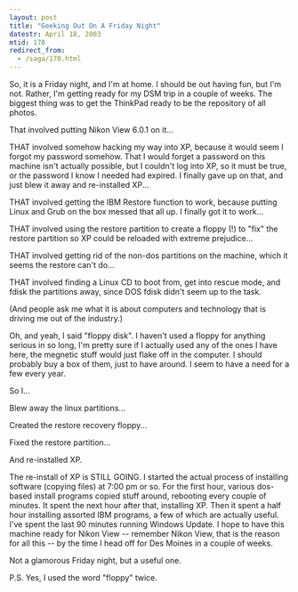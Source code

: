 ```yaml
---
layout: post
title: "Geeking Out On A Friday Night"
datestr: April 18, 2003
mtid: 170
redirect_from:
  - /saga/170.html
---
```


So, it is a Friday night, and I'm at home.  I should be out having fun, but I'm not.  Rather, I'm getting ready for my DSM trip in a couple of weeks.  The biggest thing was to get the ThinkPad ready to be the repository of all photos.

That involved putting Nikon View 6.0.1 on it...

THAT involved somehow hacking my way into XP, because it would seem I forgot my password somehow.  That I would forget a password on this machine isn't actually possible, but I couldn't log into XP, so it must be true, or the password I know I needed had expired.  I finally gave up on that, and just blew it away and re-installed XP...

THAT involved getting the IBM Restore function to work, because putting Linux and Grub on the box messed that all up.  I finally got it to work...

THAT involved using the restore partition to create a floppy (!) to "fix" the restore partition so XP could be reloaded with extreme prejudice...

THAT involved getting rid of the non-dos partitions on the machine, which it seems the restore can't do...

THAT involved finding a Linux CD to boot from, get into rescue mode, and fdisk the partitions away, since DOS fdisk didn't seem up to the task.

(And people ask me what it is about computers and technology that is driving me out of the industry.)

Oh, and yeah, I said "floppy disk".  I haven't used a floppy for anything serious in so long, I'm pretty sure if I actually used any of the ones I have here, the megnetic stuff would just flake off in the computer.  I should probably buy a box of them, just to have around.  I seem to have a need for a few every year.

So I...

Blew away the linux partitions...

Created the restore recovery floppy...

Fixed the restore partition...

And re-installed XP.

The re-install of XP is STILL GOING.  I started the actual process of installing software (copying files) at 7:00 pm or so.  For the first hour, various dos-based install programs copied stuff around, rebooting every couple of minutes.  It spent the next hour after that, installing XP.  Then it spent a half hour installing assorted IBM programs, a few of which are actually useful.  I've spent the last 90 minutes running Windows Update.  I hope to have this machine ready for Nikon View -- remember Nikon View, that is the reason for all this -- by the time I head off for Des Moines in a couple of weeks.

Not a glamorous Friday night, but a useful one.

P.S. Yes, I used the word "floppy" twice.

